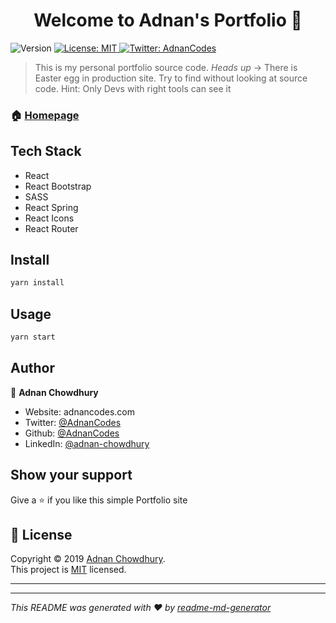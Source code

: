 <h1 align="center">Welcome to Adnan's Portfolio 👋</h1>
<p>
  <img alt="Version" src="https://img.shields.io/badge/version-1.1.0-blue.svg?cacheSeconds=2592000" />
  <a href="#" target="_blank">
    <img alt="License: MIT" src="https://img.shields.io/badge/License-MIT-yellow.svg" />
  </a>
  <a href="https://twitter.com/AdnanCodes" target="_blank">
    <img alt="Twitter: AdnanCodes" src="https://img.shields.io/twitter/follow/AdnanCodes.svg?style=social" />
  </a>
</p>

> This is my personal portfolio source code. _Heads up_ -> There is Easter egg in production site. Try to find without looking at source code. Hint: Only Devs with right tools can see it

### 🏠 [Homepage](adnancodes.com)

## Tech Stack

- React
- React Bootstrap
- SASS
- React Spring
- React Icons
- React Router

## Install

```sh
yarn install
```

## Usage

```sh
yarn start
```

## Author

👤 **Adnan Chowdhury**

- Website: adnancodes.com
- Twitter: [@AdnanCodes](https://twitter.com/AdnanaCodes)
- Github: [@AdnanCodes](https://github.com/AdnanaCodes)
- LinkedIn: [@adnan-chowdhury](https://linkedin.com/in/adnan-chowdhury)

## Show your support

Give a ⭐️ if you like this simple Portfolio site

## 📝 License

Copyright © 2019 [Adnan Chowdhury](https://github.com/AdnanCodes).<br />
This project is [MIT](https://github.com/AdnanCodes/portfolio/blob/master/LICENSE) licensed.

---

---

_This README was generated with ❤️ by [readme-md-generator](https://github.com/kefranabg/readme-md-generator)_

